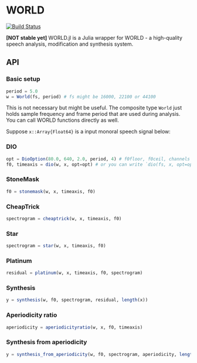 # WORLD

[![Build Status](https://travis-ci.org/r9y9/WORLD.jl.svg?branch=master)](https://travis-ci.org/r9y9/WORLD.jl)

**[NOT stable yet]** WORLD.jl is a Julia wrapper for WORLD - a high-quality speech analysis, modification and synthesis system.

## API

### Basic setup

```julia
period = 5.0
w = World(fs, period) # fs might be 16000, 22100 or 44100
```

This is not necessary but might be useful. The composite type `World` just holds sample frequency and frame period that are used during analysis. You can call WORLD functions directly as well.

Suppose `x::Array{Float64}` is a input monoral speech signal below:

### DIO

```julia
opt = DioOption(80.0, 640, 2.0, period, 4) # f0floor, f0ceil, channels in octave, period, speed
f0, timeaxis = dio(w, x, opt=opt) # or you can write `dio(fs, x, opt=opt)` without using composite type `World`
```

### StoneMask

```julia
f0 = stonemask(w, x, timeaxis, f0)
```

### CheapTrick

```julia
spectrogram = cheaptrick(w, x, timeaxis, f0)
```

### Star

```julia
spectrogram = star(w, x, timeaxis, f0)
```

### Platinum

```julia
residual = platinum(w, x, timeaxis, f0, spectrogram)
```

### Synthesis

```julia
y = synthesis(w, f0, spectrogram, residual, length(x))
```

### Aperiodicity ratio

```julia
aperiodicity = aperiodicityratio(w, x, f0, timeaxis)
```

### Synthesis from aperiodicity

```julia
y = synthesis_from_aperiodicity(w, f0, spectrogram, aperiodicity, length(x))
```
